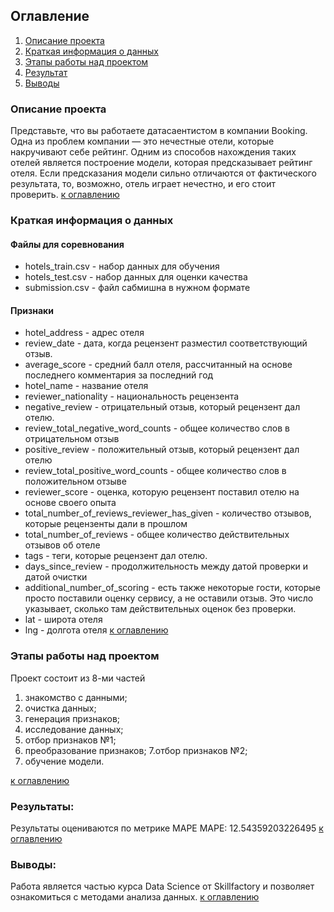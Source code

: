 ## Оглавление  
1. [Описание проекта](#описание-проекта)   
2. [Краткая информация о данных](#краткая-информация-о-данных)  
3. [Этапы работы над проектом](#этапы-работы-над-проектом)  
4. [Результат](#результат)    
5. [Выводы](#выводы) 

### Описание проекта    
Представьте, что вы работаете датасаентистом в компании Booking. Одна из проблем компании — это нечестные отели, которые накручивают себе рейтинг. Одним из способов нахождения таких отелей является построение модели, которая предсказывает рейтинг отеля. Если предсказания модели сильно отличаются от фактического результата, то, возможно, отель играет нечестно, и его стоит проверить.
[к оглавлению](#оглавление)

### Краткая информация о данных
#### Файлы для соревнования
* hotels_train.csv - набор данных для обучения
* hotels_test.csv - набор данных для оценки качества
* submission.csv - файл сабмишна в нужном формате

#### Признаки
* hotel_address - адрес отеля
* review_date - дата, когда рецензент разместил соответствующий отзыв.
* average_score - средний балл отеля, рассчитанный на основе последнего комментария за последний год
* hotel_name - название отеля
* reviewer_nationality - национальность рецензента
* negative_review - отрицательный отзыв, который рецензент дал отелю.
* review_total_negative_word_counts - общее количество слов в отрицательном отзыв
* positive_review - положительный отзыв, который рецензент дал отелю
* review_total_positive_word_counts - общее количество слов в положительном отзыве
* reviewer_score - оценка, которую рецензент поставил отелю на основе своего опыта
* total_number_of_reviews_reviewer_has_given - количество отзывов, которые рецензенты дали в прошлом
* total_number_of_reviews - общее количество действительных отзывов об отеле
* tags - теги, которые рецензент дал отелю.
* days_since_review - продолжительность между датой проверки и датой очистки
* additional_number_of_scoring - есть также некоторые гости, которые просто поставили оценку сервису, а не оставили отзыв. Это число указывает, сколько там действительных оценок без проверки.
* lat - широта отеля
* lng - долгота отеля
[к оглавлению](#оглавление)


### Этапы работы над проектом 
Проект состоит из 8-ми частей
1. знакомство с данными;
2. очистка данных;
3. генерация признаков;
4. исследование данных;
5. отбор признаков №1;
6. преобразование признаков;
7.отбор признаков №2;
8. обучение модели.

[к оглавлению](#оглавление)


### Результаты:  
Результаты оцениваются по метрике MAPE
MAPE: 12.54359203226495
[к оглавлению](#оглавление)


### Выводы:  
Работа является частью курса Data Science от Skillfactory и позволяет ознакомиться с методами анализа данных. 
[к оглавлению](#оглавление)
